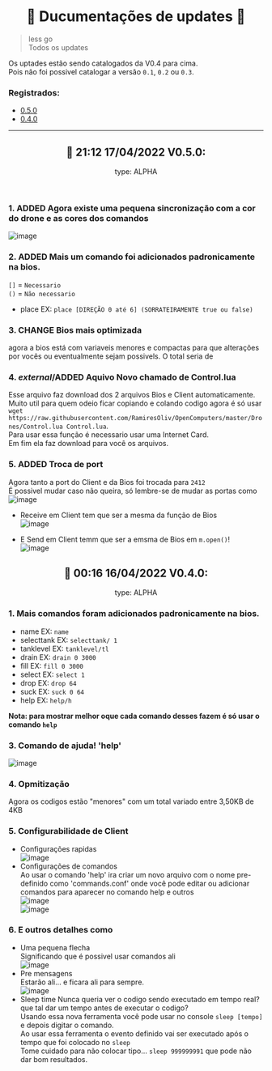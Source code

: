 <h1 align="center">📑 Ducumentações de updates 📑</h1>

> less go<br>
> Todos os updates

Os uptades estão sendo catalogados da V0.4 para cima.<br>
Pois não foi possivel catalogar a versão `0.1`, `0.2` ou `0.3`.

### Registrados:
  - [0.5.0](#-2112-17042022-v050)
  - [0.4.0](#-0016-16042022-v040)

---
<h2 align="center">📑 21:12 17/04/2022 V0.5.0:</h2>
<p align="center">type: ALPHA</p><br>

### 1. ADDED Agora existe uma pequena sincronização com a cor do drone e as cores dos comandos

![image](https://user-images.githubusercontent.com/69019082/163737134-a1e39a42-3261-4c71-a4ce-7be6d0ccb891.png)

### 2. ADDED Mais um comando foi adicionados padronicamente na bios.

`[]` = `Necessario`<br>
`()` = `Não necessario`

  + place EX: `place [DIREÇÃO 0 até 6] (SORRATEIRAMENTE true ou false)`

### 3. CHANGE Bios mais optimizada

agora a bios está com variaveis menores e compactas para que alterações por vocês ou eventualmente sejam possivels. O total seria de 

### 4. _external_/ADDED Aquivo Novo chamado de Control.lua

Esse arquivo faz download dos 2 arquivos Bios e Client automaticamente.<br>
Muito util para quem odeio ficar copiando e colando codigo agora é só usar `wget https://raw.githubusercontent.com/RamiresOliv/OpenComputers/master/Drones/Control.lua Control.lua`.<br>
Para usar essa função é necessario usar uma Internet Card.<br>
Em fim ela faz download para você os arquivos.

### 5. ADDED Troca de port

Agora tanto a port do Client e da Bios foi trocada para `2412`<br>
É possivel mudar caso não queira, só lembre-se de mudar as portas como<br>
![image](https://user-images.githubusercontent.com/69019082/163737588-de7720ae-6b3c-48fc-95b5-b986d7b7def8.png)

  - Receive em Client tem que ser a mesma da função de Bios<br>
![image](https://user-images.githubusercontent.com/69019082/163737612-1bc98967-c712-4377-8d5e-bb0f34dcfdbc.png)

  - E Send em Client temm que ser a emsma de Bios em `m.open()`!<br>
   ![image](https://user-images.githubusercontent.com/69019082/163737644-1e171a70-4355-48ae-8b4d-831e23f15759.png)


<h2 align="center">📑 00:16 16/04/2022 V0.4.0:</h2>
<p align="center">type: ALPHA</p>

### 1. Mais comandos foram adicionados padronicamente na bios.
  + name EX: `name`
  + selecttank EX: `selecttank/ 1`
  + tanklevel EX: `tanklevel/tl`
  + drain EX: `drain 0 3000`
  + fill EX: `fill 0 3000`
  + select EX: `select 1`
  + drop EX: `drop 64`
  + suck EX: `suck 0 64`
  + help EX: `help/h`

  **Nota: para mostrar melhor oque cada comando desses fazem é só usar o comando `help`**<br>

### 3. Comando de ajuda! 'help'
  ![image](https://user-images.githubusercontent.com/69019082/163658869-f4ef19fd-f76f-49c7-a1cd-36f5277d98f2.png)<br>

### 4. Opmitização
  Agora os codigos estão "menores" com um total variado entre 3,50KB de 4KB<br>
  
### 5. Configurabilidade de Client
  + Configurações rapidas<br>
    ![image](https://user-images.githubusercontent.com/69019082/163658968-ce1fe24c-6aff-40d5-b212-2b2438217814.png)
  + Configurações de comandos<br>
    Ao usar o comando 'help' ira criar um novo arquivo com o nome pre-definido como 'commands.conf' onde você pode editar ou adicionar comandos para aparecer no comando help e outros<br>
    ![image](https://user-images.githubusercontent.com/69019082/163659005-6bd022ba-3369-455d-af35-d2569e9f8e36.png)<br>
    ![image](https://user-images.githubusercontent.com/69019082/163659001-4b2e75ac-8816-4316-8fdc-5e38638fb23f.png)<br>

### 6. E outros detalhes como
  + Uma pequena flecha<br>
    Significando que é possivel usar comandos ali<br>
    ![image](https://user-images.githubusercontent.com/69019082/163659159-1ffd34b0-8c4a-40bc-9341-5b96af7150bd.png)<br>
  + Pre mensagens<br>
    Estarão ali... e ficara ali para sempre.<br>
    ![image](https://user-images.githubusercontent.com/69019082/163659202-0d7988c2-747a-4b80-a961-4a5877b4ed3d.png)<br>
  + Sleep time
    Nunca queria ver o codigo sendo executado em tempo real? que tal dar um tempo antes de executar o codigo?<br>
    Usando essa nova ferramenta você pode usar no console `sleep [tempo]` e depois digitar o comando.<br>
    Ao usar essa ferramenta o evento definido vai ser executado após o tempo que foi colocado no `sleep`<br>
    Tome cuidado para não colocar tipo... `sleep 999999991` que pode não dar bom resultados.<br>
